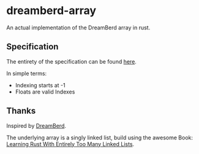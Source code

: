 # dreamberd-array
An actual implementation of the DreamBerd array in rust.

## Specification
The entirety of the specification can be found [here](https://github.com/TodePond/DreamBerd?tab=readme-ov-file#arrays).

In simple terms:

- Indexing starts at -1
- Floats are valid Indexes

## Thanks
Inspired by [DreamBerd](https://github.com/TodePond/DreamBerd).

The underlying array is a singly linked list, build using the awesome Book: [Learning Rust With Entirely Too Many Linked Lists](https://rust-unofficial.github.io/too-many-lists/second-final.html).


